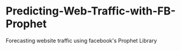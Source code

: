 # Predicting-Web-Traffic-with-FB-Prophet
Forecasting website traffic using facebook's Prophet Library
